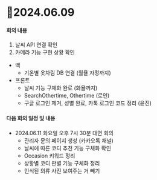 # 📄2024.06.09

#### 회의 내용
1. 날씨 API 연결 확인
2. 카메라 기능 구현 상황 확인
- 백
  - 기온별 옷차림 DB 연결 (월욜 자정까지)
- 프론트
  - 날씨 기능 구체화 완료 (화욜까지)
  - SearchOthertime, Othertime (로인)
  - 구글 로그인 제거, 성별 완료, 카톡 로그인 코드 정리 (윤진)

#### 다음 회의 일정 및 내용
- 2024.06.11 화요일 오후 7시 30분 대면 회의
  - 관리자 문의 페이지 생성 (카카오톡 채널)
  - 날씨에 따른 코디 추천 기능 구체화 확인
  - Occasion 키워드 정리
  - 상황별 코디 판별 기능 구체화 정리
  - 인식된 의류 사진 보여주는 거 빼기
